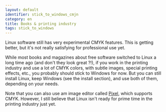 ```yaml
---
layout: default
identifier: stick_to_windows_cmjn
category: en
title: Books & printing industry
tags: stick_to_windows
---
```


Linux software still has very experimental CMYK features. This is getting better, but it's 
not really satisfying for professional use yet.

While most books and magazines about free software switched to Linux 
a long time ago (and don't they look great ?!), if you work in the 
printing industry and use a lot of CMYK colors, with subtle images, 
special printing effects, etc., you probably should stick to Windows for 
now. But you can still install Linux, keep Windows (see the install 
section), and use both of them, depending on your needs.

Note that you can also use am image editor called
<a href="http://www.kanzelsberger.com/pixel/">Pixel</a>, which supports
CMYK. However, I still believe that Linux isn't ready for prime time in
the printing industry just yet.

